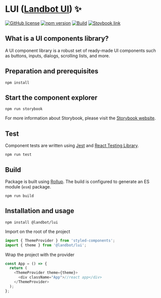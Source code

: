 # LUI ([Landbot UI](https://landbot.io/)) ✨

[![GitHub
license](https://img.shields.io/badge/license-MIT-blue.svg)](https://github.com/landbot-org/lui/blob/main/LICENSE)
[![npm version](https://img.shields.io/npm/v/@landbot/lui)](https://www.npmjs.com/package/@landbot/lui)
[![Build](https://github.com/landbot-org/lui/actions/workflows/build.yml/badge.svg)](https://github.com/landbot-org/lui/actions/workflows/build.yml)
<a href="https://main--638dbcc7869db28ad2ebd96d.chromatic.com/" target="_blank"><img
src="https://raw.githubusercontent.com/storybooks/brand/master/badge/badge-storybook.svg" alt="Stoybook link" /></a>

## What is a UI components library?

A UI component library is a robust set of ready-made UI components such as buttons, inputs, dialogs, scrolling lists,
and more.

## Preparation and prerequisites

```shell
npm install
```

## Start the component explorer

```shell
npm run storybook
```

For more information about Storybook, please visit the [Storybook website](https://storybook.js.org/).

## Test

Component tests are written using [Jest](https://jestjs.io/) and [React Testing Library](https://testing-library.com/).

```shell
npm run test
```

## Build

Package is built using [Rollup](https://rollupjs.org/guide/en/). The build is configured to generate an ES module
(`esm`) package.

```shell
npm run build
```

## Installation and usage

```shell
npm install @landbot/lui
```

Import on the root of the project

```js
import { ThemeProvider } from 'styled-components';
import { theme } from '@landbot/lui';
```

Wrap the project with the provider

```js
const App = () => {
  return (
    <ThemeProvider theme={theme}>
      <div className="App">//react app</div>
    </ThemeProvider>
  );
};
```
